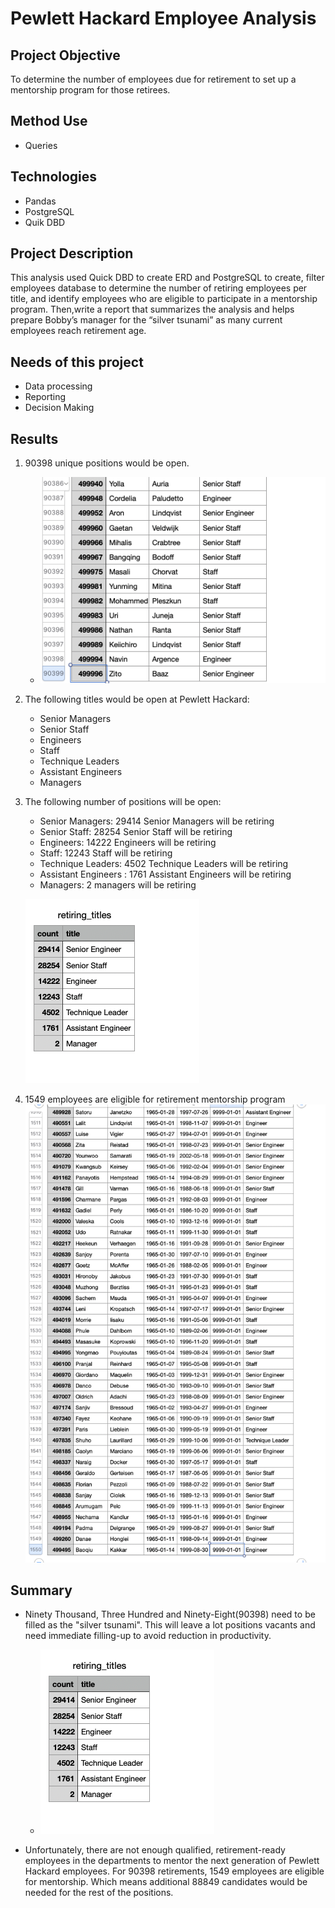 # Pewlett Hackard Employee Analysis
## Project Objective
To determine the number of employees due for retirement to set up a mentorship program for those retirees.
## Method Use
- Queries
## Technologies
- Pandas
- PostgreSQL
- Quik DBD
## Project Description
This analysis used Quick DBD to create ERD and PostgreSQL to create, filter employees database to determine the number of retiring employees per title, and identify employees who are eligible to participate in a mentorship program. Then,write a report that summarizes the analysis and helps prepare Bobby’s manager for the “silver tsunami” as many current employees reach retirement age.
## Needs of this project
- Data processing
- Reporting
- Decision Making
## Results
1. 90398 unique positions would be open.
    - ![unique_title2.png](unique_title2.png)
2. The following titles would be open at Pewlett Hackard:
    - Senior Managers
    - Senior Staff
    - Engineers
    - Staff
    - Technique Leaders
    - Assistant Engineers
    - Managers
3. The following number of positions will be open:
    - Senior Managers: 29414 Senior Managers will be retiring
    - Senior Staff: 28254 Senior Staff will be retiring
    - Engineers: 14222 Engineers will be retiring
    - Staff: 12243 Staff will be retiring
    - Technique Leaders: 4502 Technique Leaders will be retiring
    - Assistant Engineers : 1761 Assistant Engineers will be retiring
    - Managers: 2 managers will be retiring
  
     ![retiring_titles.png](retiring_titles.png)
4. 1549 employees are eligible for retirement mentorship program 
     ![mentorship_eligibility.png](mentorship_eligibility.png)

## Summary
- Ninety Thousand, Three Hundred and Ninety-Eight(90398) need to be filled as the "silver tsunami". This will leave a lot positions vacants and need immediate         filling-up to avoid reduction in productivity.
  -  ![retiring_titles.png](retiring_titles.png)

- Unfortunately, there are not enough qualified, retirement-ready employees in the departments to mentor the next generation of Pewlett Hackard employees. For 90398   retirements, 1549 employees are eligible for mentorship. Which means additional 88849 candidates would be needed for the rest of the positions.
